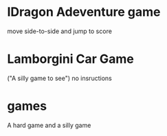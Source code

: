# IDragon Adeventure game
move side-to-side and jump to score

# Lamborgini Car Game
("A silly game to see") no insructions

# games
A hard game and a silly game
